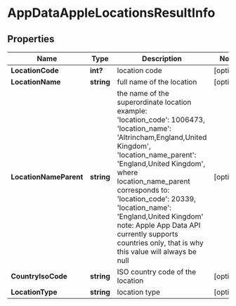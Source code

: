 # AppDataAppleLocationsResultInfo


## Properties

| Name | Type | Description | Notes |
|------------ | ------------- | ------------- | -------------|
**LocationCode** | **int?** | location code |[optional]|
**LocationName** | **string** | full name of the location |[optional]|
**LocationNameParent** | **string** | the name of the superordinate location<br>example:<br>'location_code': 1006473,<br>'location_name': 'Altrincham,England,United Kingdom',<br>'location_name_parent': 'England,United Kingdom', where location_name_parent corresponds to:<br>'location_code': 20339,<br>'location_name': 'England,United Kingdom'<br>note: Apple App Data API currently supports countries only, that is why this value will always be null |[optional]|
**CountryIsoCode** | **string** | ISO country code of the location |[optional]|
**LocationType** | **string** | location type |[optional]|